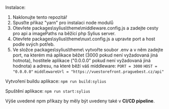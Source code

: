 Instalace:
1) Naklonujte tento repozitář
2) Spusťte příkaz "yarn" pro instalaci node modulů
3) Otevřete packages\sylius\theme\middleware.config.js a zadejte cesty pro api a imagePaths na běžící php Sylius server.
4) Otevřete packages\sylius\theme\nuxt.config.js a upravte port a host podle svých potřeb.
5) Ve složce packages\sylius\theme\ vytvořte soubor .env a v něm zadejte port, na kterém má aplikace běžet (3000 pokud není vyžadovaná jiná hotnota), hostitele aplikace ("0.0.0.0" pokud není vyžadovaná jiná hodnota) a adresu, na které běží váš middleware:
`PORT = 3000`
`HOST = "0.0.0.0"`
`middlewareUrl = "https://vuestorefront.praguebest.cz/api"`


Vytvoření buildu aplikace:
`npm run build:sylius`

Spuštění aplikace:
`npm run start:sylius`

Výše uvedené npm příkazy by měly být uvedeny také v **CI/CD pipeline**.
